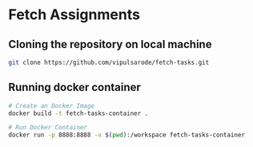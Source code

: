 # Fetch Assignments



## Cloning the repository on local machine



```bash
git clone https://github.com/vipulsarode/fetch-tasks.git
```

## Running docker container

```bash
# Create an Docker Image
docker build -t fetch-tasks-container .

# Run Docker Container
docker run -p 8888:8888 -v $(pwd):/workspace fetch-tasks-container

```
